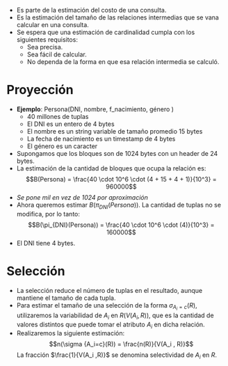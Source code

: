- Es parte de la estimación del costo de una consulta.
- Es la estimación del tamaño de las relaciones intermedias que se vana calcular en una consulta.
- Se espera que una estimación de cardinalidad cumpla con los siguientes requisitos: 
	- Sea precisa. 
	- Sea fácil de calcular. 
	- No dependa de la forma en que esa relación intermedia se calculó.

# Proyección

- **Ejemplo**: Persona(DNI, nombre, f_nacimiento, género  ) 
	- 40 millones de tuplas 
	- El DNI es un entero de 4 bytes 
	- El nombre es un string variable de tamaño promedio 15 bytes 
	- La fecha de nacimiento es un timestamp de 4 bytes 
	- El género es un caracter 
- Supongamos que los bloques son de 1024 bytes con un header de 24 bytes. 
- La estimación de la cantidad de bloques que ocupa la relación es: $$B(Persona) = \frac{40 \cdot 10^6 \cdot (4 + 15 + 4 + 1)}{10^3} = 960000$$
- *Se pone mil en vez de 1024 por aproximación*
- Ahora queremos estimar $B(\pi_{DNI}(Persona))$. La cantidad de tuplas no se modifica, por lo tanto: $$B(\pi_{DNI}(Persona)) = \frac{40 \cdot 10^6 \cdot (4)}{10^3} = 160000$$
- El DNI tiene 4 bytes.
# Selección

- La selección reduce el número de tuplas en el resultado, aunque mantiene el tamaño de cada tupla. 
- Para estimar el tamaño de una selección de la forma $\sigma_{A_i=c}(R)$, utilizaremos la variabilidad de $A_i$ en $R (V(A_i , R))$, que es la cantidad de valores distintos que puede tomar el atributo $A_i$ en dicha relación. 
- Realizaremos la siguiente estimación: $$n(\sigma {A_i=c}(R)) = \frac{n(R)}{V(A_i , R)}$$ La fracción $\frac{1}{V(A_i ,R)}$ se denomina selectividad de $A_i$ en $R$.